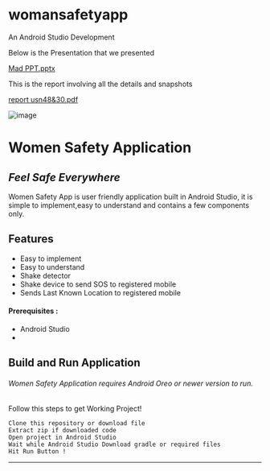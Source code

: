 # womansafetyapp
An Android Studio Development

Below is the Presentation that we presented 

[Mad PPT.pptx](https://github.com/DIS25TTY/womansafetyapp/files/11999060/Mad.PPT.pptx)

This is the report involving all the details and snapshots

[report usn48&30.pdf](https://github.com/DIS25TTY/womansafetyapp/files/11999045/report.usn48.30.pdf)

![image](https://github.com/DIS25TTY/womansafetyapp/assets/83459637/a563c26c-f112-41da-b485-802e279c17a6)
# Women Safety Application
## _Feel Safe Everywhere_


Women Safety App is user friendly application built in Android Studio,
it is simple to implement,easy to understand and contains a few components only.

## Features

- Easy to implement
- Easy to understand
- Shake detector
- Shake device to send SOS to registered mobile
- Sends Last Known Location to registered mobile

#### Prerequisites :
- Android Studio
- 
## Build and Run Application

###### Women Safety Application requires Android Oreo or newer version to run.
Follow this steps to get Working Project!
```
Clone this repository or download file
Extract zip if downloaded code
Open project in Android Studio
Wait while Android Studio Download gradle or required files
Hit Run Button !
```

-----------



   

